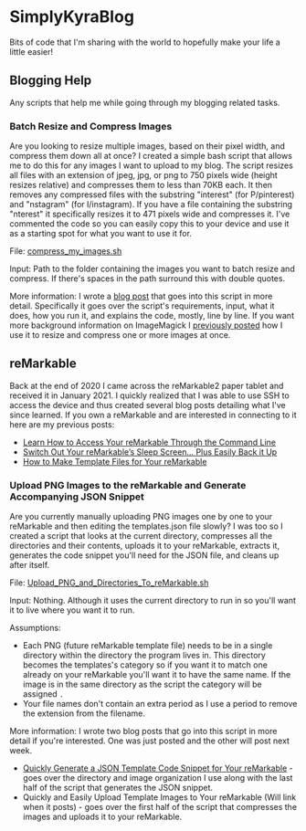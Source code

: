 # SimplyKyraBlog
Bits of code that I'm sharing with the world to hopefully make your life a little easier!

## Blogging Help

Any scripts that help me while going through my blogging related tasks.

### Batch Resize and Compress Images

Are you looking to resize multiple images, based on their pixel width, and compress them down all 
at once? I created a simple bash script that allows me to do this for any images I want to upload 
to my blog. The script resizes all files with an extension of jpeg, jpg, or png to 750 pixels wide (height 
resizes relative) and compresses them to less than 70KB each. It then removes any compressed files 
with the substring "interest" (for P/pinterest) and "nstagram" (for I/instagram). If you have a 
file containing the substring "nterest" it specifically resizes it to 471 pixels wide and compresses
it. I've commented the code so you can easily copy this to your device and use it as a starting 
spot for what you want to use it for. 

File: [compress_my_images.sh](compress_my_images.sh)

Input: Path to the folder containing the images you want to batch resize and compress. If there's 
spaces in the path surround this with double quotes.

More information: I wrote a [blog post](https://www.simplykyra.com/2021/03/10/use-a-simple-bash-script-to-resize-your-images-quickly-and-easily/) that 
goes into this script in more detail. Specifically it goes over the script's requirements, input, 
what it does, how you run it, and explains the code, mostly, line by line. If you want more background
information on ImageMagick I [previously posted](https://www.simplykyra.com/2021/01/27/easily-resize-multiple-images-quickly-through-the-terminal-on-your-mac/)
how I use it to resize and compress one or more images at once. 

## reMarkable ##

Back at the end of 2020 I came across the reMarkable2 paper tablet and received it in January 2021. 
I quickly realized that I was able to use SSH to access the device and thus created several blog
posts detailing what I've since learned. If you own a reMarkable and are interested in connecting to it 
here are my previous posts:
* [Learn How to Access Your reMarkable Through the Command Line](https://www.simplykyra.com/2021/02/03/learn-how-to-access-your-remarkable-through-the-command-line/)
* [Switch Out Your reMarkable’s Sleep Screen… Plus Easily Back it Up](https://www.simplykyra.com/2021/02/10/switch-out-your-remarkables-sleep-screen-plus-easily-back-it-up/)
* [How to Make Template Files for Your reMarkable](https://www.simplykyra.com/2021/02/24/how-to-make-template-files-for-your-remarkable/)

### Upload PNG Images to the reMarkable and Generate Accompanying JSON Snippet

Are you currently manually uploading PNG images one by one to your reMarkable and then editing the 
templates.json file slowly? I was too so I created a script that looks at the current directory, 
compresses all the directories and their contents, uploads it to your reMarkable, extracts it, generates
the code snippet you'll need for the JSON file, and cleans up after itself. 

File: [Upload_PNG_and_Directories_To_reMarkable.sh](Upload_PNG_and_Directories_To_reMarkable.sh)

Input: Nothing. Although it uses the current directory to run in so you'll want it to live where you want it to run.

Assumptions: 
* Each PNG (future reMarkable template file) needs to be in a single directory within the directory 
the program lives in. This directory becomes the templates's category so if you want it to match one already on 
your reMarkable you'll want it to have the same name. If the image is in the same directory as the script
the category will be assigned `.`
* Your file names don't contain an extra period as I use a period to remove the extension from the filename.

More information: I wrote two blog posts that go into this script in more detail if you're interested. One was just posted and the other will post next week. 
* [Quickly Generate a JSON Template Code Snippet for Your reMarkable](https://www.simplykyra.com/2021/03/31/quickly-generate-a-json-template-code-snippet-for-your-remarkable/) - goes over the directory and image organization I use along with the last half of the script that generates the JSON snippet. 
* Quickly and Easily Upload Template Images to Your reMarkable (Will link when it posts) - goes over the first half of the script that compresses the images and uploads it to your reMarkable.
